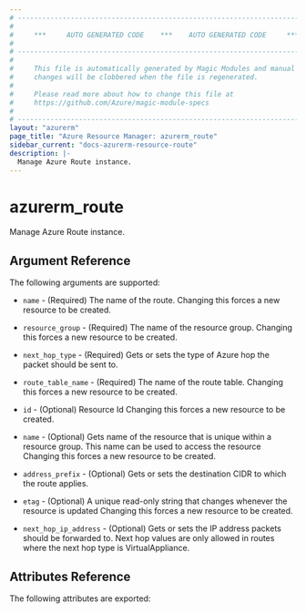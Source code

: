 ```yaml
---
# ----------------------------------------------------------------------------
#
#     ***     AUTO GENERATED CODE    ***    AUTO GENERATED CODE     ***
#
# ----------------------------------------------------------------------------
#
#     This file is automatically generated by Magic Modules and manual
#     changes will be clobbered when the file is regenerated.
#
#     Please read more about how to change this file at
#     https://github.com/Azure/magic-module-specs
#
# ----------------------------------------------------------------------------
layout: "azurerm"
page_title: "Azure Resource Manager: azurerm_route"
sidebar_current: "docs-azurerm-resource-route"
description: |-
  Manage Azure Route instance.
---
```


# azurerm_route

Manage Azure Route instance.


## Argument Reference

The following arguments are supported:

* `name` - (Required) The name of the route. Changing this forces a new resource to be created.

* `resource_group` - (Required) The name of the resource group. Changing this forces a new resource to be created.

* `next_hop_type` - (Required) Gets or sets the type of Azure hop the packet should be sent to.

* `route_table_name` - (Required) The name of the route table. Changing this forces a new resource to be created.

* `id` - (Optional) Resource Id Changing this forces a new resource to be created.

* `name` - (Optional) Gets name of the resource that is unique within a resource group. This name can be used to access the resource Changing this forces a new resource to be created.

* `address_prefix` - (Optional) Gets or sets the destination CIDR to which the route applies.

* `etag` - (Optional) A unique read-only string that changes whenever the resource is updated Changing this forces a new resource to be created.

* `next_hop_ip_address` - (Optional) Gets or sets the IP address packets should be forwarded to. Next hop values are only allowed in routes where the next hop type is VirtualAppliance.

## Attributes Reference

The following attributes are exported:
